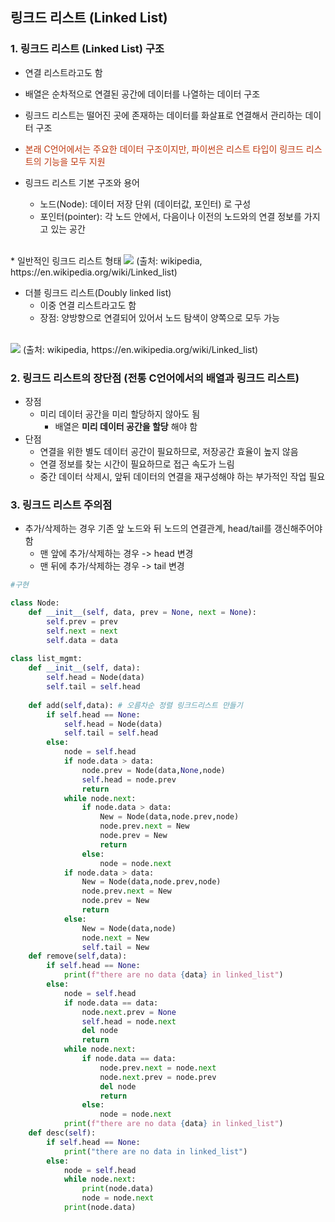 ## 링크드 리스트 (Linked List)

### 1. 링크드 리스트 (Linked List) 구조
* 연결 리스트라고도 함
* 배열은 순차적으로 연결된 공간에 데이터를 나열하는 데이터 구조
* 링크드 리스트는 떨어진 곳에 존재하는 데이터를 화살표로 연결해서 관리하는 데이터 구조
* <font color='#BF360C'>본래 C언어에서는 주요한 데이터 구조이지만, 파이썬은 리스트 타입이 링크드 리스트의 기능을 모두 지원</font>

* 링크드 리스트 기본 구조와 용어
  - 노드(Node): 데이터 저장 단위 (데이터값, 포인터) 로 구성
  - 포인터(pointer): 각 노드 안에서, 다음이나 이전의 노드와의 연결 정보를 가지고 있는 공간

<br>
* 일반적인 링크드 리스트 형태
<img src="https://www.fun-coding.org/00_Images/linkedlist.png" />
(출처: wikipedia, https://en.wikipedia.org/wiki/Linked_list)

* 더블 링크드 리스트(Doubly linked list)
  - 이중 연결 리스트라고도 함
  - 장점: 양방향으로 연결되어 있어서 노드 탐색이 양쪽으로 모두 가능
  <br>
<img src="https://www.fun-coding.org/00_Images/doublelinkedlist.png" />
(출처: wikipedia, https://en.wikipedia.org/wiki/Linked_list)

### 2. 링크드 리스트의 장단점 (전통 C언어에서의 배열과 링크드 리스트)
* 장점
  - 미리 데이터 공간을 미리 할당하지 않아도 됨
    - 배열은 **미리 데이터 공간을 할당** 해야 함
* 단점
  - 연결을 위한 별도 데이터 공간이 필요하므로, 저장공간 효율이 높지 않음
  - 연결 정보를 찾는 시간이 필요하므로 접근 속도가 느림
  - 중간 데이터 삭제시, 앞뒤 데이터의 연결을 재구성해야 하는 부가적인 작업 필요

### 3. 링크드 리스트 주의점
* 추가/삭제하는 경우 기존 앞 노드와 뒤 노드의 연결관계, head/tail를 갱신해주어야 함
    - 맨 앞에 추가/삭제하는 경우 -> head 변경
    - 맨 뒤에 추가/삭제하는 경우 -> tail 변경

```python
#구현

class Node:
    def __init__(self, data, prev = None, next = None):
        self.prev = prev
        self.next = next
        self.data = data
        
class list_mgmt:
    def __init__(self, data):
        self.head = Node(data)
        self.tail = self.head
    
    def add(self,data): # 오름차순 정렬 링크드리스트 만들기
        if self.head == None:
            self.head = Node(data)
            self.tail = self.head
        else:
            node = self.head
            if node.data > data:
                node.prev = Node(data,None,node)
                self.head = node.prev
                return
            while node.next:
                if node.data > data:
                    New = Node(data,node.prev,node)
                    node.prev.next = New
                    node.prev = New
                    return
                else:
                    node = node.next
            if node.data > data:
                New = Node(data,node.prev,node)
                node.prev.next = New
                node.prev = New
                return
            else:
                New = Node(data,node)
                node.next = New
                self.tail = New
    def remove(self,data):
        if self.head == None:
            print(f"there are no data {data} in linked_list")
        else:
            node = self.head
            if node.data == data:
                node.next.prev = None
                self.head = node.next
                del node
                return
            while node.next:
                if node.data == data:
                    node.prev.next = node.next
                    node.next.prev = node.prev
                    del node
                    return
                else:
                    node = node.next
            print(f"there are no data {data} in linked_list")
    def desc(self):
        if self.head == None:
            print("there are no data in linked_list")
        else:
            node = self.head
            while node.next:
                print(node.data)
                node = node.next
            print(node.data)
